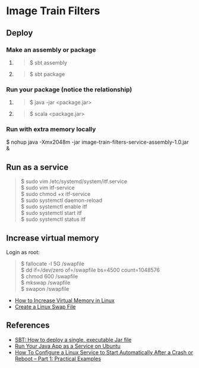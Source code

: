 # Image Train Filters

## Deploy

### Make an assembly or package

1. >$ sbt assembly
   
2. >$ sbt package

### Run your package (notice the relationship)

1. >$ java -jar <package.jar>
   
2. >$ scala <package.jar>

### Run with extra memory locally

$ nohup java -Xmx2048m -jar image-train-filters-service-assembly-1.0.jar &

## Run as a service

>$ sudo vim /etc/systemd/system/itf.service  
>$ sudo vim itf-service  
>$ sudo chmod +x itf-service  
>$ sudo systemctl daemon-reload  
>$ sudo systemctl enable itf  
>$ sudo systemctl start itf  
>$ sudo systemctl status itf  

## Increase virtual memory

Login as root:

>$ fallocate -l 5G /swapfile  
>$ dd if=/dev/zero of=/swapfile bs=4500 count=1048576  
>$ chmod 600 /swapfile  
>$ mkswap /swapfile  
>$ swapon /swapfile  

-   [How to Increase Virtual Memory in Linux](https://www.techwalla.com/articles/how-to-increase-virtual-memory-in-linux)
-   [Create a Linux Swap File](https://linuxize.com/post/create-a-linux-swap-file/)

## References

-   [SBT: How to deploy a single, executable Jar file](https://alvinalexander.com/scala/sbt-how-build-single-executable-jar-file-assembly)
-   [Run Your Java App as a Service on Ubuntu](https://dzone.com/articles/run-your-java-application-as-a-service-on-ubuntu)
-   [How To Configure a Linux Service to Start Automatically After a Crash or Reboot – Part 1: Practical Examples](https://www.digitalocean.com/community/tutorials/how-to-configure-a-linux-service-to-start-automatically-after-a-crash-or-reboot-part-1-practical-examples)